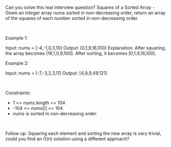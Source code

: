 Can you solve this real interview question? Squares of a Sorted Array - Given an integer array nums sorted in non-decreasing order, return an array of the squares of each number sorted in non-decreasing order.

 

Example 1:


Input: nums = [-4,-1,0,3,10]
Output: [0,1,9,16,100]
Explanation: After squaring, the array becomes [16,1,0,9,100].
After sorting, it becomes [0,1,9,16,100].


Example 2:


Input: nums = [-7,-3,2,3,11]
Output: [4,9,9,49,121]


 

Constraints:

 * 1 <= nums.length <= 104
 * -104 <= nums[i] <= 104
 * nums is sorted in non-decreasing order.

 

Follow up: Squaring each element and sorting the new array is very trivial, could you find an O(n) solution using a different approach?